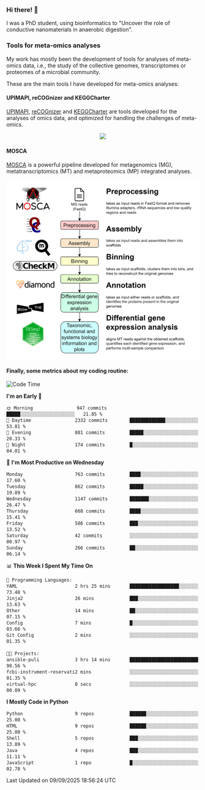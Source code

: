 ### Hi there! 👋

I was a PhD student, using bioinformatics to "Uncover the role of conductive nanomaterials in anaerobic digestion".

### Tools for meta-omics analyses

My work has mostly been the development of tools for analyses of meta-omics data, i.e., the study of the collective genomes, transcriptomes or proteomes of a microbial community.

These are the main tools I have developed for meta-omics analyses:

#### UPIMAPI, reCOGnizer and KEGGCharter

[UPIMAPI](https://github.com/iquasere/UPIMAPI), [reCOGnizer](https://github.com/iquasere/reCOGnizer) and [KEGGCharter](https://github.com/iquasere/KEGGCharter) are tools developed for the analyses of omics data, and optimized for handling the challenges of meta-omics.

<p align="center">
    <img src="assets/annotation_paper.png">
</p>

#### MOSCA

[MOSCA](https://github.com/iquasere/MOSCA) is a powerful pipeline developed for metagenomics (MG), metatranscriptomics (MT) and metaproteomics (MP) integrated analyses.

<p align="center">
    <img src="assets/mosca_workflow.png" align="center" width="700">
</p>


#### Finally, some metrics about my coding routine:

<!--START_SECTION:waka-->
![Code Time](http://img.shields.io/badge/Code%20Time-1%2C019%20hrs%2017%20mins-blue)

**I'm an Early 🐤** 

```text
🌞 Morning                947 commits         █████░░░░░░░░░░░░░░░░░░░░   21.85 % 
🌆 Daytime                2332 commits        █████████████░░░░░░░░░░░░   53.81 % 
🌃 Evening                881 commits         █████░░░░░░░░░░░░░░░░░░░░   20.33 % 
🌙 Night                  174 commits         █░░░░░░░░░░░░░░░░░░░░░░░░   04.01 % 
```
📅 **I'm Most Productive on Wednesday** 

```text
Monday                   763 commits         ████░░░░░░░░░░░░░░░░░░░░░   17.60 % 
Tuesday                  862 commits         █████░░░░░░░░░░░░░░░░░░░░   19.89 % 
Wednesday                1147 commits        ███████░░░░░░░░░░░░░░░░░░   26.47 % 
Thursday                 668 commits         ████░░░░░░░░░░░░░░░░░░░░░   15.41 % 
Friday                   586 commits         ███░░░░░░░░░░░░░░░░░░░░░░   13.52 % 
Saturday                 42 commits          ░░░░░░░░░░░░░░░░░░░░░░░░░   00.97 % 
Sunday                   266 commits         ██░░░░░░░░░░░░░░░░░░░░░░░   06.14 % 
```


📊 **This Week I Spent My Time On** 

```text
💬 Programming Languages: 
YAML                     2 hrs 25 mins       ██████████████████░░░░░░░   73.48 % 
Jinja2                   26 mins             ███░░░░░░░░░░░░░░░░░░░░░░   13.63 % 
Other                    14 mins             ██░░░░░░░░░░░░░░░░░░░░░░░   07.15 % 
Config                   7 mins              █░░░░░░░░░░░░░░░░░░░░░░░░   03.66 % 
Git Config               2 mins              ░░░░░░░░░░░░░░░░░░░░░░░░░   01.35 % 

🐱‍💻 Projects: 
ansible-puli             3 hrs 14 mins       █████████████████████████   98.56 % 
fcbi-instrument-reservati2 mins              ░░░░░░░░░░░░░░░░░░░░░░░░░   01.35 % 
virtual-hpc              0 secs              ░░░░░░░░░░░░░░░░░░░░░░░░░   00.09 % 
```

**I Mostly Code in Python** 

```text
Python                   9 repos             ██████░░░░░░░░░░░░░░░░░░░   25.00 % 
HTML                     9 repos             ██████░░░░░░░░░░░░░░░░░░░   25.00 % 
Shell                    5 repos             ███░░░░░░░░░░░░░░░░░░░░░░   13.89 % 
Java                     4 repos             ███░░░░░░░░░░░░░░░░░░░░░░   11.11 % 
JavaScript               1 repo              █░░░░░░░░░░░░░░░░░░░░░░░░   02.78 % 
```




 Last Updated on 09/09/2025 18:56:24 UTC
<!--END_SECTION:waka-->
